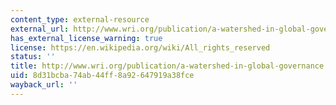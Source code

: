 ```yaml
---
content_type: external-resource
external_url: http://www.wri.org/publication/a-watershed-in-global-governance
has_external_license_warning: true
license: https://en.wikipedia.org/wiki/All_rights_reserved
status: ''
title: http://www.wri.org/publication/a-watershed-in-global-governance
uid: 8d31bcba-74ab-44ff-8a92-647919a38fce
wayback_url: ''
---
```

